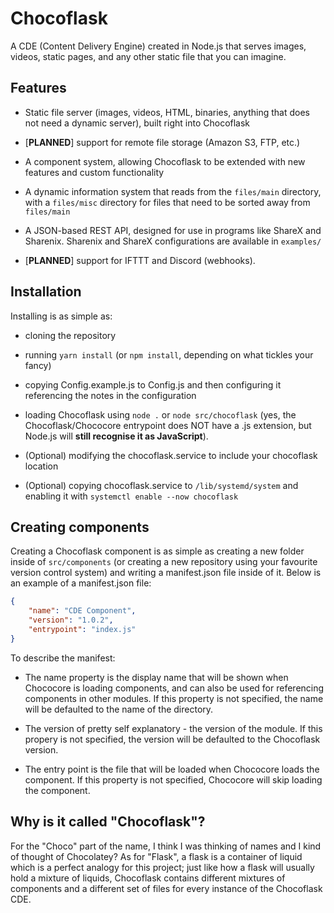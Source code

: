 # Chocoflask
A CDE (Content Delivery Engine) created in Node.js that serves images, videos, static pages, and any other static file that you can imagine.

## Features
- Static file server (images, videos, HTML, binaries, anything that does not need a dynamic server), built right into Chocoflask
  
- [**PLANNED**] support for remote file storage (Amazon S3, FTP, etc.)
  
- A component system, allowing Chocoflask to be extended with new features and custom functionality
  
- A dynamic information system that reads from the `files/main` directory, with a `files/misc` directory for files that need to be sorted away from `files/main`

- A JSON-based REST API, designed for use in programs like ShareX and Sharenix. Sharenix and ShareX configurations are available in `examples/`
  
- [**PLANNED**] support for IFTTT and Discord (webhooks).
  
## Installation
Installing is as simple as:

- cloning the repository 
  
- running `yarn install` (or `npm install`, depending on what tickles your fancy)
  
- copying Config.example.js to Config.js and then configuring it referencing the notes in the configuration
  
- loading Chocoflask using `node .` or `node src/chocoflask` (yes, the Chocoflask/Chococore entrypoint does NOT have a .js extension, but Node.js will **still recognise it as JavaScript**).

- (Optional) modifying the chocoflask.service to include your chocoflask location

- (Optional) copying chocoflask.service to `/lib/systemd/system` and enabling it with `systemctl enable --now chocoflask`

## Creating components
Creating a Chocoflask component is as simple as creating a new folder inside of `src/components` (or creating a new repository using your favourite version control system) and writing a manifest.json file inside of it. Below is an example of a manifest.json file:

```json
{
    "name": "CDE Component",
    "version": "1.0.2",
    "entrypoint": "index.js"
}
```

To describe the manifest:

- The name property is the display name that will be shown when Chococore is loading components, and can also be used for referencing components in other modules. If this property is not specified, the name will be defaulted to the name of the directory.
  
- The version of pretty self explanatory - the version of the module. If this propery is not specified, the version will be defaulted to the Chocoflask version.

- The entry point is the file that will be loaded when Chococore loads the component. If this property is not specified, Chococore will skip loading the component.

## Why is it called "Chocoflask"?
For the "Choco" part of the name, I think I was thinking of names and I kind of thought of Chocolatey? As for "Flask", a flask is a container of liquid which is a perfect analogy for this project; just like how a flask will usually hold a mixture of liquids, Chocoflask contains different mixtures of components and a different set of files for every instance of the Chocoflask CDE.
